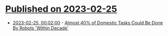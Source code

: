 # [Published on 2023-02-25](index.md)

* [2023-02-25, 00:02:00](https://hardware.slashdot.org/story/23/02/24/2028258/almost-40-of-domestic-tasks-could-be-done-by-robots-within-decade?utm_source=rss1.0mainlinkanon&utm_medium=feed) - [Almost 40% of Domestic Tasks Could Be Done By Robots 'Within Decade'](https://hardware.slashdot.org/story/23/02/24/2028258/almost-40-of-domestic-tasks-could-be-done-by-robots-within-decade?utm_source=rss1.0mainlinkanon&utm_medium=feed)
